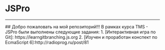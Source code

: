 # JSPro
<hr>
## Добро пожаловать на мой репозиторий!!!
В рамках курса TMS - JSPro были выполнены следующие задания:
1. [Интерактивная игра по Git]: https://learngitbranching.js.org
2. [Изучен и проработан конспект по EcmaScript 6]:http://radioprog.ru/post/81
